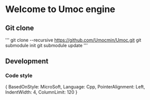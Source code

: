 # Welcome to Umoc engine

## Git clone

'''
git clone --recursive https://github.com/Umocmin/Umoc.git
git submodule init
git submodule update
'''

## Development
### Code style

{ BasedOnStyle: MicroSoft, Language: Cpp, PointerAlignment: Left, IndentWidth: 4, ColumnLimit: 120 }
